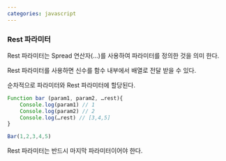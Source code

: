 ```yaml
---
categories: javascript
---
```


### Rest 파라미터

Rest 파라미터는 Spread 연산자(…)를 사용하여 파라미터를 정의한 것을 의미 한다.

Rest 파라미터를 사용하면 신수를 함수 내부에서 배열로 전달 받을 수 있다.

순차적으로 파라미터와 Rest 파라미터에 할당된다.

```javascript
Function bar (param1, param2, …rest){
	Console.log(param1) // 1
	Console.log(param2) // 2
	Console.log(…rest) // [3,4,5]
}

Bar(1,2,3,4,5)
```

Rest 파라미터는 반드시 마지막 파라미터이어야 한다.

